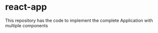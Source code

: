 # react-app
This repository has the code to implement the complete Application with multiple components
